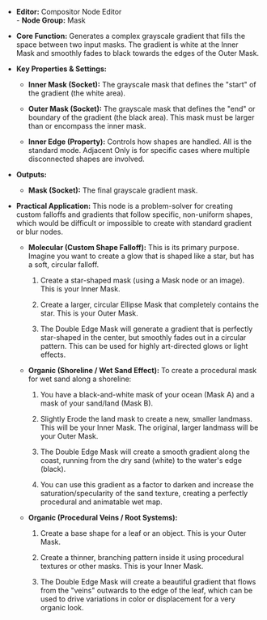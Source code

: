 - **Editor:** Compositor Node Editor  
- **Node Group:** Mask
    
- **Core Function:** Generates a complex grayscale gradient that fills the space between two input masks. The gradient is white at the Inner Mask and smoothly fades to black towards the edges of the Outer Mask.
    
- **Key Properties & Settings:**
    
    - **Inner Mask (Socket):** The grayscale mask that defines the "start" of the gradient (the white area).
        
    - **Outer Mask (Socket):** The grayscale mask that defines the "end" or boundary of the gradient (the black area). This mask must be larger than or encompass the inner mask.
        
    - **Inner Edge (Property):** Controls how shapes are handled. All is the standard mode. Adjacent Only is for specific cases where multiple disconnected shapes are involved.
        
- **Outputs:**
    
    - **Mask (Socket):** The final grayscale gradient mask.
        
- **Practical Application:** This node is a problem-solver for creating custom falloffs and gradients that follow specific, non-uniform shapes, which would be difficult or impossible to create with standard gradient or blur nodes.
    
    - **Molecular (Custom Shape Falloff):** This is its primary purpose. Imagine you want to create a glow that is shaped like a star, but has a soft, circular falloff.
        
        1. Create a star-shaped mask (using a Mask node or an image). This is your Inner Mask.
            
        2. Create a larger, circular Ellipse Mask that completely contains the star. This is your Outer Mask.
            
        3. The Double Edge Mask will generate a gradient that is perfectly star-shaped in the center, but smoothly fades out in a circular pattern. This can be used for highly art-directed glows or light effects.
            
    - **Organic (Shoreline / Wet Sand Effect):** To create a procedural mask for wet sand along a shoreline:
        
        1. You have a black-and-white mask of your ocean (Mask A) and a mask of your sand/land (Mask B).
            
        2. Slightly Erode the land mask to create a new, smaller landmass. This will be your Inner Mask. The original, larger landmass will be your Outer Mask.
            
        3. The Double Edge Mask will create a smooth gradient along the coast, running from the dry sand (white) to the water's edge (black).
            
        4. You can use this gradient as a factor to darken and increase the saturation/specularity of the sand texture, creating a perfectly procedural and animatable wet map.
            
    - **Organic (Procedural Veins / Root Systems):**
        
        1. Create a base shape for a leaf or an object. This is your Outer Mask.
            
        2. Create a thinner, branching pattern inside it using procedural textures or other masks. This is your Inner Mask.
            
        3. The Double Edge Mask will create a beautiful gradient that flows from the "veins" outwards to the edge of the leaf, which can be used to drive variations in color or displacement for a very organic look.